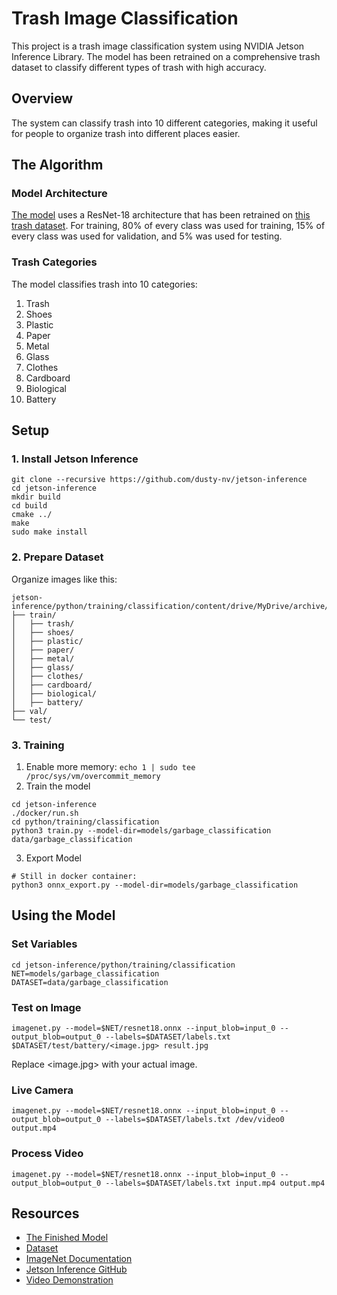 # Trash Image Classification

This project is a trash image classification system using NVIDIA Jetson Inference Library. The model has been retrained on a comprehensive trash dataset to classify different types of trash with high accuracy.

## Overview

The system can classify trash into 10 different categories, making it useful for people to organize trash into different places easier.

## The Algorithm

### Model Architecture

[The model](https://drive.google.com/file/d/1rxGChiVVU55-F3HUiedWlTLn6W6AyduL/view?usp=sharing) uses a ResNet-18 architecture that has been retrained on [this trash dataset](https://www.kaggle.com/datasets/sudipp/garbage-dataset-9-classes). For training, 80% of every class was used for training, 15% of every class was used for validation, and 5% was used for testing.

### Trash Categories

The model classifies trash into 10 categories:

1. Trash
2. Shoes
3. Plastic
4. Paper
5. Metal
6. Glass
7. Clothes
8. Cardboard
9. Biological
10. Battery

## Setup

### 1. Install Jetson Inference

```
git clone --recursive https://github.com/dusty-nv/jetson-inference
cd jetson-inference
mkdir build
cd build
cmake ../
make
sudo make install
```

### 2. Prepare Dataset

Organize images like this:
```
jetson-inference/python/training/classification/content/drive/MyDrive/archive/garbage_classification
├── train/
│   ├── trash/
│   ├── shoes/
│   ├── plastic/
│   ├── paper/
│   ├── metal/
│   ├── glass/
│   ├── clothes/
│   ├── cardboard/
│   ├── biological/
│   ├── battery/
├── val/
└── test/

```

### 3. Training

1. Enable more memory: `echo 1 | sudo tee /proc/sys/vm/overcommit_memory`
2. Train the model 
  ```
  cd jetson-inference
  ./docker/run.sh
  cd python/training/classification
  python3 train.py --model-dir=models/garbage_classification data/garbage_classification
  ```
3. Export Model
  ```
  # Still in docker container:
  python3 onnx_export.py --model-dir=models/garbage_classification
  ```

## Using the Model

### Set Variables
```
cd jetson-inference/python/training/classification
NET=models/garbage_classification
DATASET=data/garbage_classification
```

### Test on Image
```
imagenet.py --model=$NET/resnet18.onnx --input_blob=input_0 --output_blob=output_0 --labels=$DATASET/labels.txt $DATASET/test/battery/<image.jpg> result.jpg
```
Replace <image.jpg> with your actual image.
### Live Camera
```
imagenet.py --model=$NET/resnet18.onnx --input_blob=input_0 --output_blob=output_0 --labels=$DATASET/labels.txt /dev/video0 output.mp4
```

### Process Video
```
imagenet.py --model=$NET/resnet18.onnx --input_blob=input_0 --output_blob=output_0 --labels=$DATASET/labels.txt input.mp4 output.mp4
```

## Resources
* [The Finished Model](https://drive.google.com/file/d/1rxGChiVVU55-F3HUiedWlTLn6W6AyduL/view?usp=sharing)
* [Dataset](https://www.kaggle.com/datasets/sudipp/garbage-dataset-9-classes)
* [ImageNet Documentation](https://github.com/dusty-nv/jetson-inference/blob/master/docs/imagenet-console-2.md)
* [Jetson Inference GitHub](https://github.com/dusty-nv/jetson-inference)
* [Video Demonstration](https://youtu.be/iGFWuKGNE6Y)
